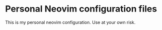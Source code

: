 # Personal Neovim configuration files

This is my personal neovim configuration. Use at your own risk.
